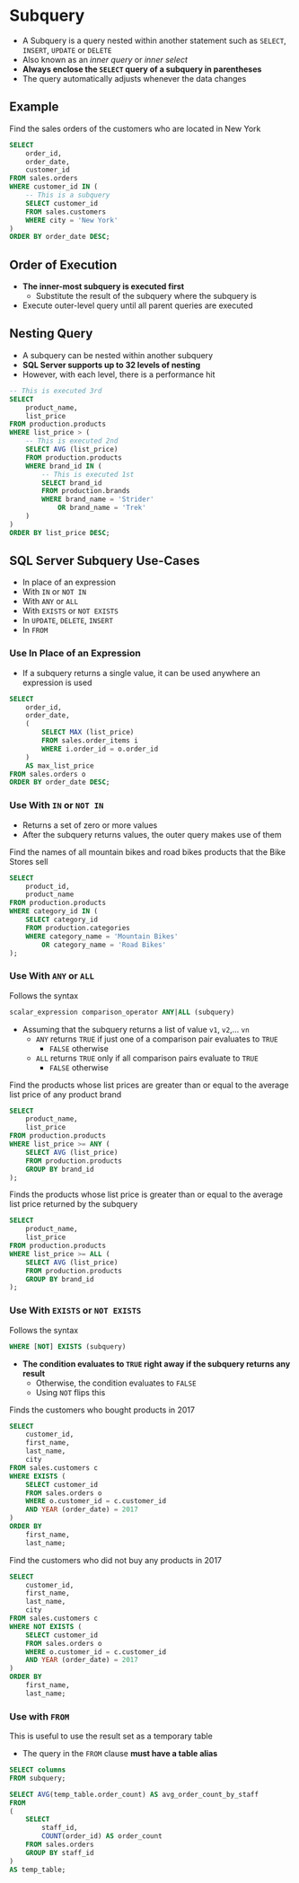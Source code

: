 # Subquery

- A Subquery is a query nested within another statement such as `SELECT`, `INSERT`, `UPDATE` or `DELETE`
- Also known as an *inner query* or *inner select*
- **Always enclose the `SELECT` query of a subquery in parentheses**
- The query automatically adjusts whenever the data changes

## Example

Find the sales orders of the customers who are located in New York

```sql
SELECT
    order_id,
    order_date,
    customer_id
FROM sales.orders
WHERE customer_id IN (
    -- This is a subquery
    SELECT customer_id
    FROM sales.customers
    WHERE city = 'New York'
)
ORDER BY order_date DESC;
```

## Order of Execution

- **The inner-most subquery is executed first**
  - Substitute the result of the subquery where the subquery is
- Execute outer-level query until all parent queries are executed

## Nesting Query

- A subquery can be nested within another subquery
- **SQL Server supports up to 32 levels of nesting**
- However, with each level, there is a performance hit

```sql
-- This is executed 3rd
SELECT
    product_name,
    list_price
FROM production.products
WHERE list_price > (
    -- This is executed 2nd
    SELECT AVG (list_price)
    FROM production.products
    WHERE brand_id IN (
        -- This is executed 1st
        SELECT brand_id
        FROM production.brands
        WHERE brand_name = 'Strider'
            OR brand_name = 'Trek'
    )
)
ORDER BY list_price DESC;
```

## SQL Server Subquery Use-Cases

- In place of an expression
- With `IN` or `NOT IN`
- With `ANY` or `ALL`
- With `EXISTS` or `NOT EXISTS`
- In `UPDATE`, `DELETE`, `INSERT`
- In `FROM` 

### Use In Place of an Expression

- If a subquery returns a single value, it can be used anywhere an expression is used

```sql
SELECT
    order_id,
    order_date,
    (
        SELECT MAX (list_price)
        FROM sales.order_items i
        WHERE i.order_id = o.order_id
    ) 
    AS max_list_price
FROM sales.orders o
ORDER BY order_date DESC;
```

### Use With `IN` or `NOT IN`

- Returns a set of zero or more values
- After the subquery returns values, the outer query makes use of them

Find the names of all mountain bikes and road bikes products that the Bike Stores sell

```sql
SELECT
    product_id,
    product_name
FROM production.products
WHERE category_id IN (
    SELECT category_id
    FROM production.categories
    WHERE category_name = 'Mountain Bikes'
        OR category_name = 'Road Bikes'
);
```

### Use With `ANY` or `ALL`

Follows the syntax

```sql
scalar_expression comparison_operator ANY|ALL (subquery)
```

- Assuming that the subquery returns a list of value `v1`, `v2`,... `vn`
  - `ANY` returns `TRUE` if just one of a comparison pair evaluates to `TRUE`
    - `FALSE` otherwise
  - `ALL` returns `TRUE` only if all comparison pairs evaluate to `TRUE`
    - `FALSE` otherwise

Find the products whose list prices are greater than or equal to the average list price of any product brand

```sql
SELECT
    product_name,
    list_price
FROM production.products
WHERE list_price >= ANY (
    SELECT AVG (list_price)
    FROM production.products
    GROUP BY brand_id
);
```

Finds the products whose list price is greater than or equal to the average list price returned by the subquery

```sql
SELECT
    product_name,
    list_price
FROM production.products
WHERE list_price >= ALL (
    SELECT AVG (list_price)
    FROM production.products
    GROUP BY brand_id
);
```

### Use With `EXISTS` or `NOT EXISTS`

Follows the syntax

```sql
WHERE [NOT] EXISTS (subquery)
```

- **The condition evaluates to `TRUE` right away if the subquery returns any result**
  - Otherwise, the condition evaluates to `FALSE`
  - Using `NOT` flips this

Finds the customers who bought products in 2017

```sql
SELECT
    customer_id,
    first_name,
    last_name,
    city
FROM sales.customers c
WHERE EXISTS (
    SELECT customer_id
    FROM sales.orders o
    WHERE o.customer_id = c.customer_id
    AND YEAR (order_date) = 2017
)
ORDER BY
    first_name,
    last_name;
```

Find the customers who did not buy any products in 2017

```sql
SELECT
    customer_id,
    first_name,
    last_name,
    city
FROM sales.customers c
WHERE NOT EXISTS (
    SELECT customer_id
    FROM sales.orders o
    WHERE o.customer_id = c.customer_id
    AND YEAR (order_date) = 2017
)
ORDER BY
    first_name,
    last_name;
```

### Use with `FROM`

This is useful to use the result set as a temporary table

- The query in the `FROM` clause **must have a table alias**

```sql
SELECT columns
FROM subquery;
```

```sql
SELECT AVG(temp_table.order_count) AS avg_order_count_by_staff
FROM
(
    SELECT 
        staff_id, 
        COUNT(order_id) AS order_count
    FROM sales.orders
    GROUP BY staff_id
) 
AS temp_table;
```

